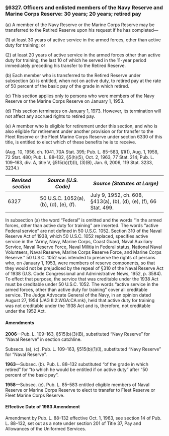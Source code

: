 ### §6327. Officers and enlisted members of the Navy Reserve and Marine Corps Reserve: 30 years; 20 years; retired pay ###

(a) A member of the Navy Reserve or the Marine Corps Reserve may be transferred to the Retired Reserve upon his request if he has completed—

(1) at least 30 years of active service in the armed forces, other than active duty for training; or

(2) at least 20 years of active service in the armed forces other than active duty for training, the last 10 of which he served in the 11-year period immediately preceding his transfer to the Retired Reserve.

(b) Each member who is transferred to the Retired Reserve under subsection (a) is entitled, when not on active duty, to retired pay at the rate of 50 percent of the basic pay of the grade in which retired.

(c) This section applies only to persons who were members of the Navy Reserve or the Marine Corps Reserve on January 1, 1953.

(d) This section terminates on January 1, 1973. However, its termination will not affect any accrued rights to retired pay.

(e) A member who is eligible for retirement under this section, and who is also eligible for retirement under another provision or for transfer to the Fleet Reserve or the Fleet Marine Corps Reserve under section 6330 of this title, is entitled to elect which of these benefits he is to receive.

(Aug. 10, 1956, ch. 1041, 70A Stat. 395; Pub. L. 85–583, §1(1), Aug. 1, 1958, 72 Stat. 480; Pub. L. 88–132, §5(h)(5), Oct. 2, 1963, 77 Stat. 214; Pub. L. 109–163, div. A, title V, §515(b)(1)(I), (3)(B), Jan. 6, 2006, 119 Stat. 3233, 3234.)

|*Revised section*|         *Source (U.S. Code)*         |                  *Source (Statutes at Large)*                   |
|-----------------|--------------------------------------|-----------------------------------------------------------------|
|      6327       |50 U.S.C. 1052(a), (b), (d), (e), (f).|July 9, 1952, ch. 608, §413(a), (b), (d), (e), (f), 66 Stat. 499.|

In subsection (a) the word “Federal” is omitted and the words “in the armed forces, other than active duty for training” are inserted. The words “active Federal service” are not defined in 50 U.S.C. 1052. Section 310 of the Naval Reserve Act of 1938, which 50 U.S.C. 1052 replaced, specifies active service in the “Army, Navy, Marine Corps, Coast Guard, Naval Auxiliary Service, Naval Reserve Force, Naval Militia in Federal status, National Naval Volunteers, Naval Reserve, Marine Corps Reserve Force, and Marine Corps Reserve.” 50 U.S.C. 1052 was intended to preserve the rights of persons who, on January 1, 1953, were members of reserve components, so that they would not be prejudiced by the repeal of §310 of the Naval Reserve Act of 1938 (U.S. Code Congressional and Administrative News, 1952, p. 3584). To effect that purpose, the service that was creditable under the 1938 Act must be creditable under 50 U.S.C. 1052. The words “active service in the armed forces, other than active duty for training” cover all creditable service. The Judge Advocate General of the Navy, in an opinion dated August 27, 1954 (JAG II:2:WGA:CA:mk), held that active duty for training was not creditable under the 1938 Act and is, therefore, not creditable under the 1952 Act.

#### Amendments ####

**2006**—Pub. L. 109–163, §515(b)(3)(B), substituted “Navy Reserve” for “Naval Reserve” in section catchline.

Subsecs. (a), (c). Pub. L. 109–163, §515(b)(1)(I), substituted “Navy Reserve” for “Naval Reserve”.

**1963**—Subsec. (b). Pub. L. 88–132 substituted “of the grade in which retired” for “to which he would be entitled if on active duty” after “50 percent of the basic pay”.

**1958**—Subsec. (e). Pub. L. 85–583 entitled eligible members of Naval Reserve or Marine Corps Reserve to elect to transfer to Fleet Reserve or Fleet Marine Corps Reserve.

#### Effective Date of 1963 Amendment ####

Amendment by Pub. L. 88–132 effective Oct. 1, 1963, see section 14 of Pub. L. 88–132, set out as a note under section 201 of Title 37, Pay and Allowances of the Uniformed Services.